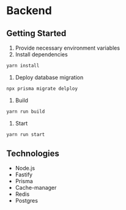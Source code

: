 # Backend

## Getting Started

1. Provide necessary environment variables
1. Install dependencies

```bash
yarn install
```

1. Deploy database migration

```bash
npx prisma migrate delploy
```

1. Build

```bash
yarn run build
```

1. Start

```bash
yarn run start
```

## Technologies

- Node.js
- Fastify
- Prisma
- Cache-manager
- Redis
- Postgres
